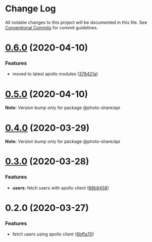 # Change Log

All notable changes to this project will be documented in this file.
See [Conventional Commits](https://conventionalcommits.org) for commit guidelines.

# [0.6.0](https://github.com/mujuni88/photo-share/compare/v0.5.0...v0.6.0) (2020-04-10)


### Features

* moved to latest apollo modules ([378421a](https://github.com/mujuni88/photo-share/commit/378421aad3fe8f0eac81744f233f303ee8559e2e))





# [0.5.0](https://github.com/mujuni88/photo-share/compare/v0.4.0...v0.5.0) (2020-04-10)

**Note:** Version bump only for package @photo-share/api





# [0.4.0](https://github.com/mujuni88/photo-share/compare/v0.3.0...v0.4.0) (2020-03-29)

**Note:** Version bump only for package @photo-share/api





# [0.3.0](https://github.com/mujuni88/photo-share/compare/v0.2.0...v0.3.0) (2020-03-28)


### Features

* **users:** fetch users with apollo client ([88b9458](https://github.com/mujuni88/photo-share/commit/88b945870344fe18287841ce81d34c3110d7ff5a))





# 0.2.0 (2020-03-27)


### Features

* fetch users using apollo client ([6bffa70](https://github.com/mujuni88/photo-share/commit/6bffa709b4fed202e93432e501d6e6977a394409))

